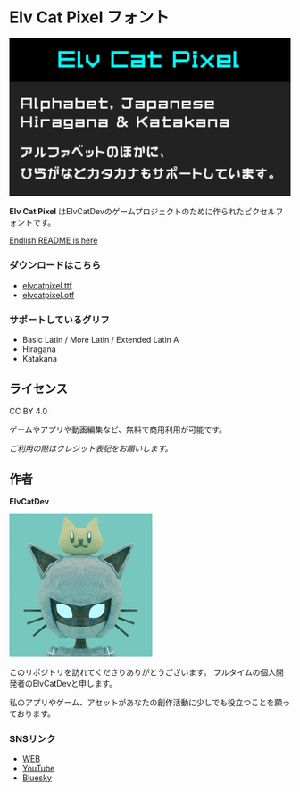 # Elv Cat Pixel フォント

![Elv Cat Pixel](docs/ElvCatPixel_thumbnail.png)

__Elv Cat Pixel__ はElvCatDevのゲームプロジェクトのために作られたピクセルフォントです。

[Endlish README is here](/README.md)

### ダウンロードはこちら

* [elvcatpixel.ttf](elvcatpixel.ttf)
* [elvcatpixel.otf](elvcatpixel.otf)

### サポートしているグリフ
* Basic Latin / More Latin / Extended Latin A
* Hiragana
* Katakana

## ライセンス
CC BY 4.0

ゲームやアプリや動画編集など、無料で商用利用が可能です。

*ご利用の際はクレジット表記をお願いします。*

## 作者

__ElvCatDev__

![ElvCatDevのアイコン画像](docs/elvcatdev.jpg)

このリポジトリを訪れてくださりありがとうございます。
フルタイムの個人開発者のElvCatDevと申します。

私のアプリやゲーム、アセットがあなたの創作活動に少しでも役立つことを願っております。

### SNSリンク

* [WEB](https://elvcatdev.com/)
* [YouTube](https://www.youtube.com/@ElvCatDev)
* [Bluesky](https://bsky.app/profile/elvcatdev.com)